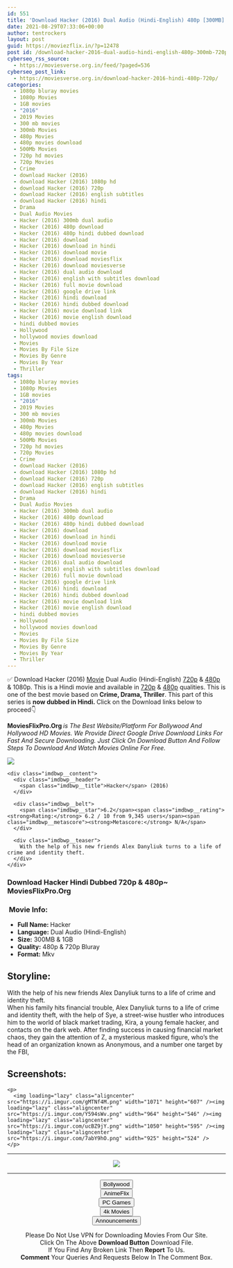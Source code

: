 ```yaml
---
id: 551
title: 'Download Hacker (2016) Dual Audio (Hindi-English) 480p [300MB] || 720p [1GB]'
date: 2021-08-29T07:33:06+00:00
author: tentrockers
layout: post
guid: https://moviezflix.in/?p=12478
post id: /download-hacker-2016-dual-audio-hindi-english-480p-300mb-720p-1gb/
cyberseo_rss_source:
  - https://moviesverse.org.in/feed/?paged=536
cyberseo_post_link:
  - https://moviesverse.org.in/download-hacker-2016-hindi-480p-720p/
categories:
  - 1080p bluray movies
  - 1080p Movies
  - 1GB movies
  - "2016"
  - 2019 Movies
  - 300 mb movies
  - 300mb Movies
  - 480p Movies
  - 480p movies download
  - 500Mb Movies
  - 720p hd movies
  - 720p Movies
  - Crime
  - download Hacker (2016)
  - download Hacker (2016) 1080p hd
  - download Hacker (2016) 720p
  - download Hacker (2016) english subtitles
  - download Hacker (2016) hindi
  - Drama
  - Dual Audio Movies
  - Hacker (2016) 300mb dual audio
  - Hacker (2016) 480p download
  - Hacker (2016) 480p hindi dubbed download
  - Hacker (2016) download
  - Hacker (2016) download in hindi
  - Hacker (2016) download movie
  - Hacker (2016) download moviesflix
  - Hacker (2016) download moviesverse
  - Hacker (2016) dual audio download
  - Hacker (2016) english with subtitles download
  - Hacker (2016) full movie download
  - Hacker (2016) google drive link
  - Hacker (2016) hindi download
  - Hacker (2016) hindi dubbed download
  - Hacker (2016) movie download link
  - Hacker (2016) movie english download
  - hindi dubbed movies
  - Hollywood
  - hollywood movies download
  - Movies
  - Movies By File Size
  - Movies By Genre
  - Movies By Year
  - Thriller
tags:
  - 1080p bluray movies
  - 1080p Movies
  - 1GB movies
  - "2016"
  - 2019 Movies
  - 300 mb movies
  - 300mb Movies
  - 480p Movies
  - 480p movies download
  - 500Mb Movies
  - 720p hd movies
  - 720p Movies
  - Crime
  - download Hacker (2016)
  - download Hacker (2016) 1080p hd
  - download Hacker (2016) 720p
  - download Hacker (2016) english subtitles
  - download Hacker (2016) hindi
  - Drama
  - Dual Audio Movies
  - Hacker (2016) 300mb dual audio
  - Hacker (2016) 480p download
  - Hacker (2016) 480p hindi dubbed download
  - Hacker (2016) download
  - Hacker (2016) download in hindi
  - Hacker (2016) download movie
  - Hacker (2016) download moviesflix
  - Hacker (2016) download moviesverse
  - Hacker (2016) dual audio download
  - Hacker (2016) english with subtitles download
  - Hacker (2016) full movie download
  - Hacker (2016) google drive link
  - Hacker (2016) hindi download
  - Hacker (2016) hindi dubbed download
  - Hacker (2016) movie download link
  - Hacker (2016) movie english download
  - hindi dubbed movies
  - Hollywood
  - hollywood movies download
  - Movies
  - Movies By File Size
  - Movies By Genre
  - Movies By Year
  - Thriller
---
```

<div class="thecontent clearfix">
  <p>
    ✅ Download Hacker (2016) <a href="https://moviesverse.org.in/category/movies/" data-wpel-link="internal">Movie</a> Dual Audio (Hindi-English) <a href="https://moviesverse.org.in/720p-movies/" data-wpel-link="internal">720p</a>&nbsp;&&nbsp;<a href="https://moviesverse.org.in/480p-movies/" data-wpel-link="internal">480p</a> & 1080p. This is a Hindi movie and available in <a href="https://moviesverse.org.in/720p-movies/" data-wpel-link="internal">720p</a>&nbsp;&&nbsp;<a href="https://moviesverse.org.in/480p-movies/" data-wpel-link="internal">480p</a> qualities. This is one of the best movie based on <strong>Crime, Drama, Thriller</strong>. This part of this series is <strong>now dubbed in <span>Hindi.&nbsp;</span></strong><span>Click on the Download links below to proceed👇</span>
  </p>
  
  <p>
    <strong><span>MoviesFlixPro.Org&nbsp;</span></strong><em>is The Best Website/Platform For Bollywood And Hollywood HD Movies. We Provide Direct Google Drive Download Links For Fast And Secure Downloading. Just Click On Download Button And Follow Steps To&nbsp;Download And Watch Movies Online For Free.</em>
  </p>
  
  <div class="imdbwp imdbwp--movie dark">
    <div class="imdbwp__thumb">
      <a class="imdbwp__link" target="_blank" title="Hacker" href="https://www.imdb.com/title/tt3173594/" rel="nofollow external noopener noreferrer" data-wpel-link="external"><img class="imdbwp__img" src="https://m.media-amazon.com/images/M/MV5BYjk3ZWQ4ZmMtNzM1OS00NDQxLWJmZjctNzFlODAyODRkMjcyXkEyXkFqcGdeQXVyMjEwODIzODA@._V1_SX300.jpg" /></a>
    </div>
    
    <div class="imdbwp__content">
      <div class="imdbwp__header">
        <span class="imdbwp__title">Hacker</span> (2016)
      </div>
      
      <div class="imdbwp__belt">
        <span class="imdbwp__star">6.2</span><span class="imdbwp__rating"><strong>Rating:</strong> 6.2 / 10 from 9,345 users</span><span class="imdbwp__metascore"><strong>Metascore:</strong> N/A</span>
      </div>
      
      <div class="imdbwp__teaser">
        With the help of his new friends Alex Danyliuk turns to a life of crime and identity theft.
      </div>
    </div>
  </div>
  
  <h3>
    <span>Download Hacker Hindi Dubbed 720p & 480p~ MoviesFlixPro.Org</span>
  </h3>
  
  <h3>
    <span>&nbsp;Movie Info:&nbsp;</span>
  </h3>
  
  <ul>
    <li>
      <strong>Full Name: </strong>Hacker
    </li>
    <li>
      <strong>Language:</strong> Dual Audio (Hindi-English)
    </li>
    <li>
      <strong>Size:</strong> 300MB & 1GB
    </li>
    <li>
      <strong>Quality:</strong> 480p & 720p Bluray
    </li>
    <li>
      <strong>Format:</strong>&nbsp;Mkv
    </li>
  </ul>
  
  <h2>
    <span>Storyline:</span>
  </h2>
  
  <div class="summary_text">
    With the help of his new friends Alex Danyliuk turns to a life of crime and identity theft.
  </div>
  
  <div>
    When his family hits financial trouble, Alex Danyliuk turns to a life of crime and identity theft, with the help of Sye, a street-wise hustler who introduces him to the world of black market trading, Kira, a young female hacker, and contacts on the dark web. After finding success in causing financial market chaos, they gain the attention of Z, a mysterious masked figure, who’s the head of an organization known as Anonymous, and a number one target by the FBI,
  </div>
  
  <div class="summary_text">
    <h2>
      <span>Screenshots:</span>
    </h2>
    
    <p>
      <img loading="lazy" class="aligncenter" src="https://i.imgur.com/gMTNf4M.png" width="1071" height="607" /><img loading="lazy" class="aligncenter" src="https://i.imgur.com/Y594sWv.png" width="964" height="546" /><img loading="lazy" class="aligncenter" src="https://i.imgur.com/ucBZ9jY.png" width="1050" height="595" /><img loading="lazy" class="aligncenter" src="https://i.imgur.com/7abY9hO.png" width="925" height="524" />
    </p>
  </div>
</div>

<center>
  </p> 
  
  <hr />
  
  <p>
    <a href="http://gdrivepro.xyz/join.php" data-wpel-link="external" target="_blank" rel="nofollow external noopener noreferrer"><img src="https://i.imgur.com/FhMdWdW.png" /></a>
  </p>
  
  <hr />
  
  <p>
    <a href="https://dogemovies.xyz" target="_blank" data-wpel-link="external" rel="nofollow external noopener noreferrer"><button class="button button5">Bollywood</button></a><br /> <a href="https://animeflix.in" target="_blank" data-wpel-link="external" rel="nofollow external noopener noreferrer"><button class="button button5">AnimeFlix</button></a><br /> <a href="https://gamesflix.net/" target="_blank" data-wpel-link="external" rel="nofollow external noopener noreferrer"><button class="button button5">PC Games</button></a><br /> <a href="https://uhdmovies.in" target="_blank" data-wpel-link="external" rel="nofollow external noopener noreferrer"><button class="button button5">4k Movies</button></a><br /> <a href="https://moviesverse.org.in/announcements/" target="_blank" data-wpel-link="internal" rel="noopener"><button class="button button5">Announcements</button></a>
  </p>
  
  <div class="alert alert-danger">
    Please Do Not Use VPN for Downloading Movies From Our Site.
  </div>
  
  <div class="alert alert-success">
    Click On The Above <strong>Download Button</strong> Download File.
  </div>
  
  <div class="alert alert-warning">
    If You Find Any Broken Link Then <strong>Report</strong> To Us.
  </div>
  
  <div class="alert alert-info">
    <strong>Comment</strong> Your Queries And Requests Below In The Comment Box.
  </div>
  
  <p>
    </center>
  </p>